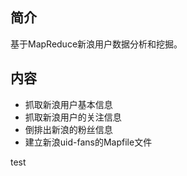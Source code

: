 简介
-----
基于MapReduce新浪用户数据分析和挖掘。

内容
-----
* 抓取新浪用户基本信息
* 抓取新浪用户的关注信息
* 倒排出新浪的粉丝信息
* 建立新浪uid-fans的Mapfile文件

test
